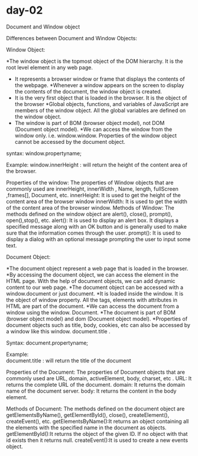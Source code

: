 # day-02
Document and Window object


Differences between Document and Window Objects:

Window Object:

*The window object is the topmost object of the DOM hierarchy. It is the root level element in any web page.
* It represents a browser window or frame that displays the contents of the webpage. 
*Whenever a window appears on the screen to display the contents of the document, the window object is created.
* It is the very first object that is loaded in the browser. It is the object of the browser
*Global objects, functions, and variables of JavaScript are members of the window object. All the global variables are defined on the window object.
* The window is part of BOM (browser object model), not DOM (Document object model).
*We can access the window from the window only. i.e. window.window. Properties of the window object cannot be accessed by the document object.

syntax:
            window.propertyname;

Example:
window.innerHeight : will return the height of the content area of the browser.

Properties of the window:
		The properties of Window objects that are commonly used are innerHeight, innerWidth , Name, length, fullScreen ,frames[], Document, etc.
innerHeight: It is used to get the height of the content area of the browser window
innerWidth: It is used to get the width of the content area of the browser window.
Methods of Window:
	The methods defined on the window object are alert(), close(), prompt(), open(),stop(), etc.
alert(): It is used to display an alert box. It displays a specified message along with an OK button and is generally used to make sure that the information comes through the user.
prompt(): It is used to display a dialog with an optional message prompting the user to input some text.


Document Object: 

*The document object represent a web page that is loaded in the browser. 
*By accessing the document object, we can access the element in the HTML page. With the help of document objects, we can add dynamic content to our web page. 
*The document object can be accessed with a window.document or just document.
*It is loaded inside the window. It is the object of window property. All the tags, elements with attributes in HTML are part of the document.
*We can access the document from a window using the window. Document.
*The document is part of BOM (browser object model) and dom (Document object model).
*Properties of document objects such as title, body, cookies, etc can also be accessed by a window like this window. document.title .

Syntax:
            document.propertyname;

Example:  
 document.title :  will return the title of the document

Properties of the Document:
		The properties of Document objects that are commonly used are URL, domain, activeElement, body, charset, etc .
URL: It returns the complete URL of the document.
domain: It returns the domain name of the document server.
body: It returns the content in the body element.

Methods of Document:
	The methods defined on the document object are getElementsByName(), getElementById(), close(), createElement(), createEvent(), etc.
getElementsByName():It returns an object containing all the elements with the specified name in the document as objects.
getElementById():It returns the object of the given ID. If no object with that id exists then it returns null.
createEvent():It is used to create a new events object.
    	




